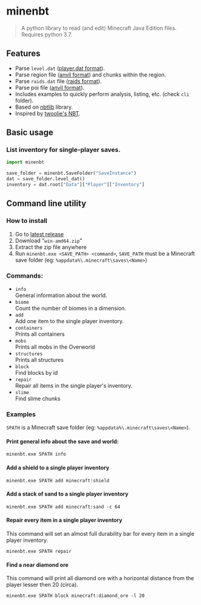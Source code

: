 # minenbt

> A python library to read (and edit) Minecraft Java Edition files. Requires python 3.7.


## Features

- Parse `level.dat` ([player.dat format](https://minecraft.gamepedia.com/Player.dat_format)).
- Parse region file ([anvil format](https://minecraft.gamepedia.com/Anvil_file_format)) and chunks within the region.
- Parse `raids.dat` file ([raids format](https://minecraft.gamepedia.com/Raids.dat_format)).
- Parse poi file ([anvil format](https://minecraft.gamepedia.com/Anvil_file_format)).
- Includes examples to quickly perform analysis, listing, etc. (check `cli` folder).
- Based on [nbtlib](https://github.com/vberlier/nbtlib/) library.
- Inspired by [twoolie's NBT](https://github.com/twoolie/NBT).


## Basic usage

### List inventory for single-player saves.

```python
import minenbt

save_folder = minenbt.SaveFolder("SaveInstance")
dat = save_folder.level_dat()
inventory = dat.root["Data"]["Player"]["Inventory"]
```

## Command line utility

### How to install

1. Go to [latest release](https://github.com/timendum/minenbt/releases/latest)
1. Download "`win-amd64.zip`"
1. Extract the zip file anywhere
1. Run  `minenbt.exe <SAVE_PATH> <command>`, `SAVE_PATH` must be a Minecraft save folder (eg: `%appdata%\.minecraft\saves\<Name>`)

### Commands:

- `info`  
General information about the world.
- `biome`  
Count the number of biomes in a dimension.
- `add`  
Add one item to the single player inventory.
- `containers`  
Prints all containers
- `mobs`  
Prints all mobs in the Overworld
- `structures`  
Prints all structures
- `block`  
Find blocks by id
- `repair`  
Repair all items in the single player's inventory.
- `slime`  
Find slime chunks

### Examples

`SPATH` is a Minecraft save folder (eg: `%appdata%\.minecraft\saves\<Name>`).

#### Print general info about the save and world:

    minenbt.exe SPATH info

#### Add a shield to a single player inventory

    minenbt.exe SPATH add minecraft:shield

#### Add a stack of sand to a single player inventory

    minenbt.exe SPATH add minecraft:sand -c 64

#### Repair every item in a single player inventory

This command will set an almost full durability bar for every item in a single player inventory.

    minenbt.exe SPATH repair

#### Find a near diamond ore

This command will print all diamond ore with a horizontal distance from the player lesser then 20 (circa).

    minenbt.exe SPATH block minecraft:diamond_ore -l 20